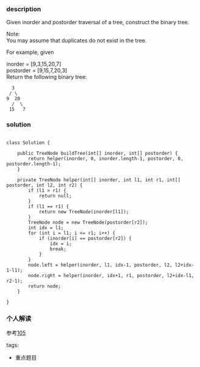 ### description    
  Given inorder and postorder traversal of a tree, construct the binary tree.  
    
  Note:  
  You may assume that duplicates do not exist in the tree.  
    
  For example, given  
    
  inorder = [9,3,15,20,7]  
  postorder = [9,15,7,20,3]  
  Return the following binary tree:  
    
      3  
     / \  
    9  20  
      /  \  
     15   7  
### solution    
```    
    
class Solution {  
     
    public TreeNode buildTree(int[] inorder, int[] postorder) {  
        return helper(inorder, 0, inorder.length-1, postorder, 0, postorder.length-1);  
    }  
  
    private TreeNode helper(int[] inorder, int l1, int r1, int[] postorder, int l2, int r2) {  
        if (l1 > r1) {  
            return null;  
        }  
        if (l1 == r1) {  
            return new TreeNode(inorder[l1]);  
        }  
        TreeNode node = new TreeNode(postorder[r2]);  
        int idx = l1;  
        for (int i = l1; i <= r1; i++) {  
            if (inorder[i] == postorder[r2]) {  
                idx = i;  
                break;  
            }  
        }  
        node.left = helper(inorder, l1, idx-1, postorder, l2, l2+idx-1-l1);  
        node.right = helper(inorder, idx+1, r1, postorder, l2+idx-l1, r2-1);  
        return node;  
    }  
  
}  
```    
    
### 个人解读    
  参考[105](105_Construct%20Binary%20Tree%20from%20Preorder%20and%20Inorder%20Traversal(Medium).md)  
    
    
tags:    
  -  重点题目  
